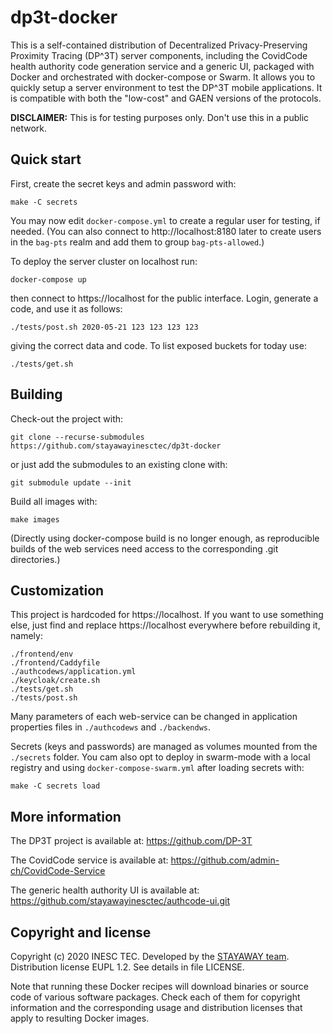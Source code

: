 # dp3t-docker

This is a self-contained distribution of Decentralized Privacy-Preserving Proximity Tracing (DP^3T) server components, including the CovidCode health authority code generation service and a generic UI, packaged with Docker and orchestrated with docker-compose or Swarm. It allows you to quickly setup a server environment to test the DP^3T mobile applications. It is compatible with both the "low-cost" and GAEN versions of the protocols.

**DISCLAIMER:** This is for testing purposes only. Don't use this in a public network.

## Quick start

First, create the secret keys and admin password with:

    make -C secrets

You may now edit `docker-compose.yml` to create a regular user for testing, if needed. (You can also connect to http://localhost:8180 later to create users in the `bag-pts` realm and add them to group `bag-pts-allowed`.)

To deploy the server cluster on localhost run:

    docker-compose up

then connect to https://localhost for the public interface. Login, generate a code, and use it as follows:

    ./tests/post.sh 2020-05-21 123 123 123 123

giving the correct data and code. To list exposed buckets for today use:

    ./tests/get.sh

## Building

Check-out the project with:

    git clone --recurse-submodules https://github.com/stayawayinesctec/dp3t-docker

or just add the submodules to an existing clone with:

    git submodule update --init

Build all images with:

    make images

(Directly using docker-compose build is no longer enough, as reproducible builds of the
web services need access to the corresponding .git directories.)

## Customization

This project is hardcoded for https://localhost. If you want to use something else, just find and replace https://localhost everywhere before rebuilding it, namely:

    ./frontend/env
    ./frontend/Caddyfile
    ./authcodews/application.yml
    ./keycloak/create.sh
    ./tests/get.sh
    ./tests/post.sh

Many parameters of each web-service can be changed in application properties files in `./authcodews` and `./backendws`.

Secrets (keys and passwords) are managed as volumes mounted from the `./secrets` folder. You cam also opt to deploy in swarm-mode with a local registry and using `docker-compose-swarm.yml` after loading secrets with:

    make -C secrets load

## More information

The DP3T project is available at: https://github.com/DP-3T

The CovidCode service is available at: https://github.com/admin-ch/CovidCode-Service

The generic health authority UI is available at: https://github.com/stayawayinesctec/authcode-ui.git

## Copyright and license

Copyright (c) 2020 INESC TEC. Developed by the [STAYAWAY team](https://github.com/stayawayinesctec).
Distribution license EUPL 1.2. See details in file LICENSE.

Note that running these Docker recipes will download binaries or source code of various software packages. Check each of them for copyright information and the corresponding usage and distribution licenses that apply to resulting Docker images.
